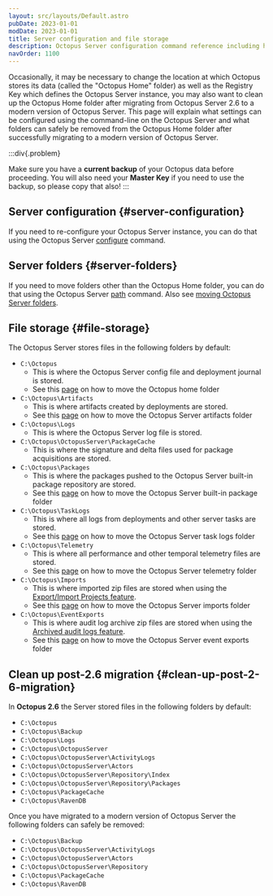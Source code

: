 ```yaml
---
layout: src/layouts/Default.astro
pubDate: 2023-01-01
modDate: 2023-01-01
title: Server configuration and file storage
description: Octopus Server configuration command reference including how to specify your file storage locations.
navOrder: 1100
---
```


Occasionally, it may be necessary to change the location at which Octopus stores its data (called the "Octopus Home" folder) as well as the Registry Key which defines the Octopus Server instance, you may also want to clean up the Octopus Home folder after migrating from Octopus Server 2.6 to a modern version of Octopus Server. This page will explain what settings can be configured using the command-line on the Octopus Server and what folders can safely be removed from the Octopus Home folder after successfully migrating to a modern version of Octopus Server.

:::div{.problem}

Make sure you have a **current backup** of your Octopus data before proceeding. You will also need your **Master Key** if you need to use the backup, so please copy that also!
:::

## Server configuration {#server-configuration}

If you need to re-configure your Octopus Server instance, you can do that using the Octopus Server [configure](/docs/octopus-rest-api/octopus.server.exe-command-line/configure) command.

## Server folders {#server-folders}

If you need to move folders other than the Octopus Home folder, you can do that using the Octopus Server [path](/docs/octopus-rest-api/octopus.server.exe-command-line/path) command. Also see [moving Octopus Server folders](/docs/administration/managing-infrastructure/server-configuration-and-file-storage/moving-octopus-server-folders/#MovingOctopusServerfolders-OctopusHome).

## File storage {#file-storage}

The Octopus Server stores files in the following folders by default:

- `C:\Octopus`
    - This is where the Octopus Server config file and deployment journal is stored.
    - See this [page](/docs/administration/managing-infrastructure/server-configuration-and-file-storage/moving-octopus-server-folders/#MovingOctopusServerfolders-OctopusHome) on how to move the Octopus home folder
- `C:\Octopus\Artifacts`
    - This is where artifacts created by deployments are stored.
    - See this [page](/docs/administration/managing-infrastructure/server-configuration-and-file-storage/moving-octopus-server-folders/#MovingOctopusServerfolders-Artifacts) on how to move the Octopus Server artifacts folder
- `C:\Octopus\Logs`
    - This is where the Octopus Server log file is stored.
- `C:\Octopus\OctopusServer\PackageCache`
    - This is where the signature and delta files used for package acquisitions are stored.
- `C:\Octopus\Packages`
    - This is where the packages pushed to the Octopus Server built-in package repository are stored.
    - See this [page](/docs/administration/managing-infrastructure/server-configuration-and-file-storage/moving-octopus-server-folders/#MovingOctopusServerfolders-NuGetRepository) on how to move the Octopus Server built-in package folder
- `C:\Octopus\TaskLogs`
    - This is where all logs from deployments and other server tasks are stored.
    - See this [page](/docs/administration/managing-infrastructure/server-configuration-and-file-storage/moving-octopus-server-folders/#MovingOctopusServerfolders-TaskLogs) on how to move the Octopus Server task logs folder
- `C:\Octopus\Telemetry`
    - This is where all performance and other temporal telemetry files are stored.
    - See this [page](/docs/administration/managing-infrastructure/server-configuration-and-file-storage/moving-octopus-server-folders/#MovingOctopusServerfolders-Telemetry) on how to move the Octopus Server telemetry folder
- `C:\Octopus\Imports`
    - This is where imported zip files are stored when using the [Export/Import Projects feature](/docs/projects/export-import).
    - See this [page](/docs/administration/managing-infrastructure/server-configuration-and-file-storage/moving-octopus-server-folders/#MovingOctopusServerfolders-Imports) on how to move the Octopus Server imports folder
- `C:\Octopus\EventExports`
    - This is where audit log archive zip files are stored when using the [Archived audit logs feature](/docs/security/users-and-teams/auditing/#archived-audit-events).
    - See this [page](/docs/administration/managing-infrastructure/server-configuration-and-file-storage/moving-octopus-server-folders/#MovingOctopusServerfolders-EventExports) on how to move the Octopus Server event exports folder

## Clean up post-2.6 migration {#clean-up-post-2-6-migration}

In **Octopus 2.6** the Server stored files in the following folders by default:

- `C:\Octopus`
- `C:\Octopus\Backup`
- `C:\Octopus\Logs`
- `C:\Octopus\OctopusServer`
- `C:\Octopus\OctopusServer\ActivityLogs`
- `C:\Octopus\OctopusServer\Actors`
- `C:\Octopus\OctopusServer\Repository\Index`
- `C:\Octopus\OctopusServer\Repository\Packages`
- `C:\Octopus\PackageCache`
- `C:\Octopus\RavenDB`

Once you have migrated to a modern version of Octopus Server the following folders can safely be removed:

- `C:\Octopus\Backup`
- `C:\Octopus\OctopusServer\ActivityLogs`
- `C:\Octopus\OctopusServer\Actors`
- `C:\Octopus\OctopusServer\Repository`
- `C:\Octopus\PackageCache`
- `C:\Octopus\RavenDB`
